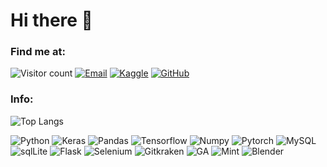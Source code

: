 # Hi there 👋
### Find me at:
![Visitor count](http://visitor-badge-reloaded.herokuapp.com/badge?page_id=davidy22&style=for-the-badge)
[![Email](https://img.shields.io/badge/Gmail-D14836?style=for-the-badge&logo=gmail&logoColor=white)](mailto:davidyang6us@gmail.com)
[![Kaggle](https://img.shields.io/badge/Kaggle-20BEFF?style=for-the-badge&logo=Kaggle&logoColor=white)](https://www.kaggle.com/dayyyy)
[![GitHub](https://img.shields.io/badge/GitHub-100000?style=for-the-badge&logo=github&logoColor=white)](https://github.com/davidy22) 

### Info:
![Top Langs](https://github-readme-stats.vercel.app/api/top-langs/?username=davidy22&layout=compact&theme=gruvbox)

![Python](https://img.shields.io/badge/Python-3776AB?style=for-the-badge&logo=python&logoColor=white)
![Keras](https://img.shields.io/badge/Keras-D00000?style=for-the-badge&logo=Keras&logoColor=white)
![Pandas](https://img.shields.io/badge/Pandas-2C2D72?style=for-the-badge&logo=pandas&logoColor=white)
![Tensorflow](https://img.shields.io/badge/TensorFlow-FF6F00?style=for-the-badge&logo=TensorFlow&logoColor=white)
![Numpy](https://img.shields.io/badge/Numpy-777BB4?style=for-the-badge&logo=numpy&logoColor=white)
![Pytorch](https://img.shields.io/badge/PyTorch-EE4C2C?style=for-the-badge&logo=PyTorch&logoColor=white)
![MySQL](https://img.shields.io/badge/MySQL-00000F?style=for-the-badge&logo=mysql&logoColor=white)
![sqlLite](https://img.shields.io/badge/SQLite-07405E?style=for-the-badge&logo=sqlite&logoColor=white)
![Flask](https://img.shields.io/badge/Flask-000000?style=for-the-badge&logo=flask&logoColor=white)
![Selenium](https://img.shields.io/badge/Selenium-43B02A?style=for-the-badge&logo=Selenium&logoColor=white)
![Gitkraken](https://img.shields.io/badge/GitKraken-179287?style=for-the-badge&logo=GitKraken&logoColor=white)
![GA](https://img.shields.io/badge/GitHub_Actions-2088FF?style=for-the-badge&logo=github-actions&logoColor=white)
![Mint](https://img.shields.io/badge/Linux_Mint-87CF3E?style=for-the-badge&logo=linux-mint&logoColor=white)
![Blender](https://img.shields.io/badge/blender-%23F5792A.svg?style=for-the-badge&logo=blender&logoColor=white)
<!--
[![]()]()
-->
